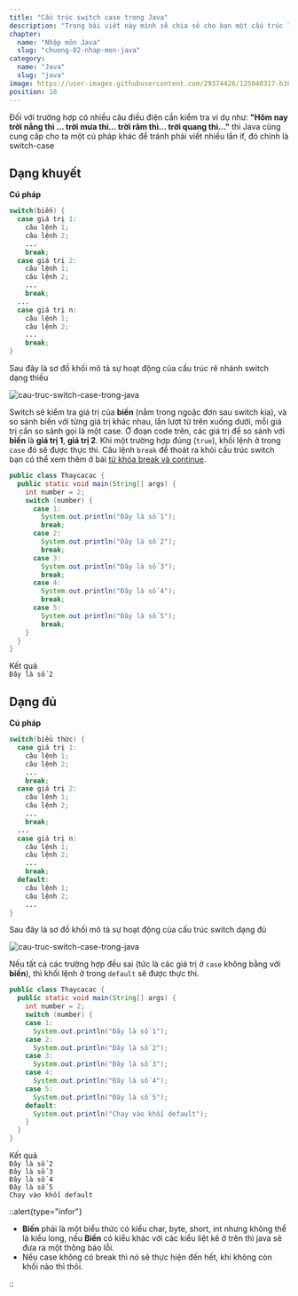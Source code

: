 ```yaml
---
title: "Cấu trúc switch case trong Java"
description: "Trong bài viết này mình sẽ chia sẻ cho bạn một cấu trúc lệnh rẽ nhánh cơ bản và hay sử dụng đó là cấu trúc switch case trong Java."
chapter:
  name: "Nhập môn Java"
  slug: "chuong-02-nhap-mon-java"
category:
  name: "Java"
  slug: "java"
image: https://user-images.githubusercontent.com/29374426/125040317-b383c780-e0c1-11eb-8dbc-98bfa0af2509.png
position: 18
---
```


Đối với trường hợp có nhiều câu điều điện cần kiểm tra ví dụ như: **"Hôm nay trời nắng thì ... trời mưa thì... trời râm thì... trời quang thì..."** thì Java cũng cung cấp cho ta một cú pháp khác để tránh phải viết nhiều lần if, đó chính là switch-case

## Dạng khuyết

**Cú pháp**

```java
switch(biến) {
  case giá trị 1:
    câu lệnh 1;
    câu lệnh 2;
    ...
    break;
  case giá trị 2:
    câu lệnh 1;
    câu lệnh 2;
    ...
    break;
  ...
  case giá trị n:
    câu lệnh 1;
    câu lệnh 2;
    ...
    break;
}
```

Sau đây là sơ đồ khối mô tả sự hoạt động của cấu trúc rẽ nhánh switch dạng thiếu

![cau-truc-switch-case-trong-java](https://user-images.githubusercontent.com/29374426/125040317-b383c780-e0c1-11eb-8dbc-98bfa0af2509.png)

Switch sẽ kiểm tra giá trị của **biến** (nằm trong ngoặc đơn sau switch kia), và so sánh biến với từng giá trị khác nhau, lần lượt từ trên xuống dưới, mỗi giá trị cần so sánh gọi là một case. Ở đoạn code trên, các giá trị để so sánh với **biến** là **giá trị 1**, **giá trị 2**. Khi một trường hợp đúng (`true`), khối lệnh ở trong `case` đó sẽ được thực thi. Câu lệnh `break` để thoát ra khỏi cấu trúc switch bạn có thể xem thêm ở bài [từ khóa break và continue](/bai-viet/java/tu-khoa-break-va-continue).

<content-example />

```java
public class Thaycacac {
  public static void main(String[] args) {
    int number = 2;
    switch (number) {
      case 1:
        System.out.println("Đây là số 1");
        break;
      case 2:
        System.out.println("Đây là số 2");
        break;
      case 3:
        System.out.println("Đây là số 3");
        break;
      case 4:
        System.out.println("Đây là số 4");
        break;
      case 5:
        System.out.println("Đây là số 5");
        break;
    }
  }
}
```

<div class="window">
  <div class="window-header">
    <div class="action-buttons"></div>
    <span class="title-popup">Kết quả</span>
  </div>
  <div class="window-body">
    <code>Đây là số 2</code>
    </div>
</div>

## Dạng đủ

**Cú pháp**

```java
switch(biểu thức) {
  case giá trị 1:
    câu lệnh 1;
    câu lệnh 2;
    ...
    break;
  case giá trị 2:
    câu lệnh 1;
    câu lệnh 2;
    ...
    break;
  ...
  case giá trị n:
    câu lệnh 1;
    câu lệnh 2;
    ...
    break;
  default:
    câu lệnh 1;
    câu lệnh 2;
    ...
}
```

Sau đây là sơ đồ khối mô tả sự hoạt động của cấu trúc switch dạng đủ

![cau-truc-switch-case-trong-java](https://user-images.githubusercontent.com/29374426/125040355-bf6f8980-e0c1-11eb-9bfa-391815ff5c3c.png)

Nếu tất cả các trường hợp đều sai (tức là các giá trị ở `case` không bằng với **biến**), thì khối lệnh ở trong `default` sẽ được thực thi.

<content-example />

```java
public class Thaycacac {
  public static void main(String[] args) {
    int number = 2;
    switch (number) {
    case 1:
      System.out.println("Đây là số 1");
    case 2:
      System.out.println("Đây là số 2");
    case 3:
      System.out.println("Đây là số 3");
    case 4:
      System.out.println("Đây là số 4");
    case 5:
      System.out.println("Đây là số 5");
    default:
      System.out.println("Chạy vào khối default");
    }
  }
}
```

<div class="window">
  <div class="window-header">
    <div class="action-buttons"></div>
    <span class="title-popup">Kết quả</span>
  </div>
  <div class="window-body">
    <code>Đây là số 2</code><br/>
    <code>Đây là số 3</code><br/>
    <code>Đây là số 4</code><br/>
    <code>Đây là số 5</code><br/>
    <code>Chạy vào khối default</code><br/>
  </div>
</div>

::alert{type="infor"}<ul>

<li> <b>Biến</b> phải là một biểu thức có kiểu char, byte, short, int nhưng không thể là kiểu long, nếu <b>Biến</b> có kiểu khác với các kiểu liệt kê ở trên thì java sẽ đưa ra một thông báo lỗi.</li>
<li>Nếu case không có break thì nó sẽ thực hiện đến hết, khi không còn khối nào thì thôi.</li>

  </ul>::
